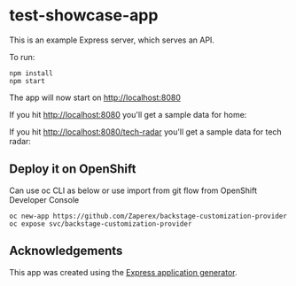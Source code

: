 # test-showcase-app

This is an example Express server, which serves an API.

To run:

    npm install
    npm start

The app will now start on <http://localhost:8080>

If you hit <http://localhost:8080> you'll get a sample data for home:

If you hit <http://localhost:8080/tech-radar> you'll get a sample data for tech radar:

## Deploy it on OpenShift

Can use oc CLI as below or use import from git flow from OpenShift Developer Console

    oc new-app https://github.com/Zaperex/backstage-customization-provider
    oc expose svc/backstage-customization-provider

## Acknowledgements

This app was created using the [Express application generator][expressgen].

[express]: https://expressjs.com/
[expressgen]: https://expressjs.com/en/starter/generator.html
